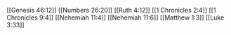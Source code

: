 [[Genesis 46:12]]
[[Numbers 26:20]]
[[Ruth 4:12]]
[[1 Chronicles 2:4]]
[[1 Chronicles 9:4]]
[[Nehemiah 11:4]]
[[Nehemiah 11:6]]
[[Matthew 1:3]]
[[Luke 3:33]]
